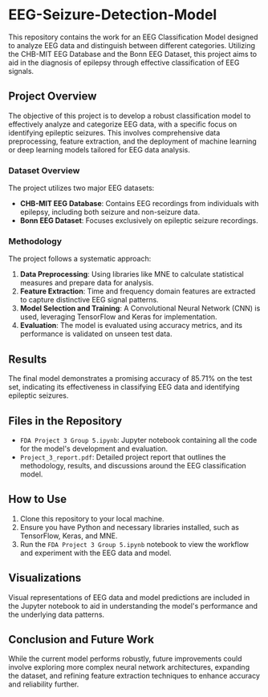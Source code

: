 # EEG-Seizure-Detection-Model

This repository contains the work for an EEG Classification Model designed to analyze EEG data and distinguish between different categories. Utilizing the CHB-MIT EEG Database and the Bonn EEG Dataset, this project aims to aid in the diagnosis of epilepsy through effective classification of EEG signals.

## Project Overview

The objective of this project is to develop a robust classification model to effectively analyze and categorize EEG data, with a specific focus on identifying epileptic seizures. This involves comprehensive data preprocessing, feature extraction, and the deployment of machine learning or deep learning models tailored for EEG data analysis.

### Dataset Overview
The project utilizes two major EEG datasets:
- **CHB-MIT EEG Database**: Contains EEG recordings from individuals with epilepsy, including both seizure and non-seizure data.
- **Bonn EEG Dataset**: Focuses exclusively on epileptic seizure recordings.

### Methodology
The project follows a systematic approach:
1. **Data Preprocessing**: Using libraries like MNE to calculate statistical measures and prepare data for analysis.
2. **Feature Extraction**: Time and frequency domain features are extracted to capture distinctive EEG signal patterns.
3. **Model Selection and Training**: A Convolutional Neural Network (CNN) is used, leveraging TensorFlow and Keras for implementation.
4. **Evaluation**: The model is evaluated using accuracy metrics, and its performance is validated on unseen test data.

## Results
The final model demonstrates a promising accuracy of 85.71% on the test set, indicating its effectiveness in classifying EEG data and identifying epileptic seizures.

## Files in the Repository
- `FDA Project 3 Group 5.ipynb`: Jupyter notebook containing all the code for the model's development and evaluation.
- `Project_3_report.pdf`: Detailed project report that outlines the methodology, results, and discussions around the EEG classification model.

## How to Use
1. Clone this repository to your local machine.
2. Ensure you have Python and necessary libraries installed, such as TensorFlow, Keras, and MNE.
3. Run the `FDA Project 3 Group 5.ipynb` notebook to view the workflow and experiment with the EEG data and model.

## Visualizations
Visual representations of EEG data and model predictions are included in the Jupyter notebook to aid in understanding the model's performance and the underlying data patterns.

## Conclusion and Future Work
While the current model performs robustly, future improvements could involve exploring more complex neural network architectures, expanding the dataset, and refining feature extraction techniques to enhance accuracy and reliability further.




